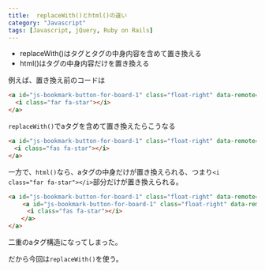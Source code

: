 ```yaml
---
title:  replaceWith()とhtml()の違い
category: "Javascript"
tags: [Javascript, jQuery, Ruby on Rails]
---
```


- replaceWith()はタグとタグの中身内容を含めて置き換える
- html()はタグの中身内容だけを置き換える

例えば、置き換え前のコードは
```html
<a id="js-bookmark-button-for-board-1" class="float-right" data-remote="true" rel="nofollow" data-method="post" href="/bookmarks?board_id=1">
  <i class="far fa-star"></i>
</a>
```

`replaceWith()`でaタグを含めて置き換えたらこうなる
```html
<a id="js-bookmark-button-for-board-1" class="float-right" data-remote="true" rel="nofollow" data-method="delete" href="/bookmarks/28">
　<i class="fas fa-star"></i>
</a>
```

一方で、`html()`なら、aタグの中身だけが置き換えられる、つまり`<i class="far fa-star"></i>`部分だけが置き換えられる。
```html
<a id="js-bookmark-button-for-board-1" class="float-right" data-remote="true" rel="nofollow" data-method="post" href="/bookmarks?board_id=1">
    <a id="js-bookmark-button-for-board-1" class="float-right" data-remote="true" rel="nofollow" data-method="delete" href="/bookmarks/28">
　　  <i class="fas fa-star"></i>
　  </a> 
</a>
```
二重のaタグ構造になってしまった。

だから今回は`replaceWith()`を使う。